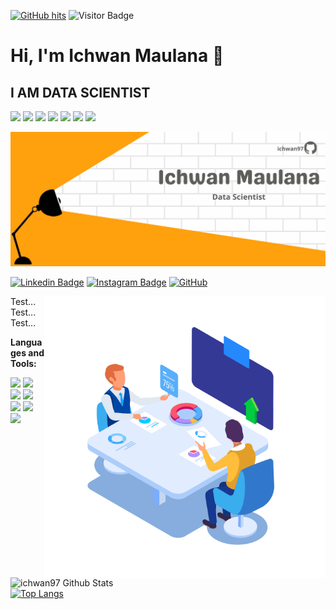 <a href="https://github.com/ichwan97" target="_blank"><img alt="GitHub hits" src="https://img.shields.io/github/last-commit/ichwan97/ichwan97?label=profile%20updated&style=flat-square"></a>
![Visitor Badge](https://visitor-badge.laobi.icu/badge?page_id=ichwan97.ichwan97)
# Hi, I'm Ichwan Maulana 👋
## I AM DATA SCIENTIST
<code><img height="35" src="https://www.vectorlogo.zone/logos/python/python-vertical.svg"></code>
<code><img height="35" src="https://www.vectorlogo.zone/logos/jupyter/jupyter-ar21.svg"></code>
<code><img height="35" src="https://cdn.cdnlogo.com/logos/g/40/google-data-studio.svg"></code>
<code><img height="35" src="https://colab.research.google.com/img/colab_favicon_256px.png"></code>
<code><img height="35" src="https://upload.wikimedia.org/wikipedia/commons/8/84/Matplotlib_icon.svg"></code>
<code><img height="35" src="https://www.vectorlogo.zone/logos/r-project/r-project-official.svg"></code>
<code><img height="35" src="https://www.vectorlogo.zone/logos/mysql/mysql-official.svg"></code>

<img src="https://github.com/ichwan97/ichwan97/blob/main/Data%20Scientist.png" />

[![Linkedin Badge](https://img.shields.io/badge/-LinkedIn-0e76a8?style=flat-square&logo=Linkedin&logoColor=white)](https://www.linkedin.com/in/ichwanmaulana/)
[![Instagram Badge](https://img.shields.io/badge/-Instagram-e4405f?style=flat-square&logo=Instagram&logoColor=white)](https://instagram.com/ichwanmaulana_)
<a href="https://github.com/ichwan97" target="_blank"><img alt="GitHub" src="https://img.shields.io/badge/@ichwan97-181717?style=flat-square&logo=GitHub&logoColor=white"></a>

<img align="right" alt="GIF" src="https://github.com/ichwan97/ichwan97/blob/main/16952-group-working-1%20(1).gif?raw=true" width="450" height="450" />

Test... Test... Test...

**Languages and Tools:**

<code><img height="20" src="https://www.vectorlogo.zone/logos/python/python-vertical.svg"></code>
<code><img height="20" src="https://www.vectorlogo.zone/logos/jupyter/jupyter-ar21.svg"></code>
<code><img height="20" src="https://cdn.cdnlogo.com/logos/g/40/google-data-studio.svg"></code>
<code><img height="20" src="https://colab.research.google.com/img/colab_favicon_256px.png"></code>
<code><img height="20" src="https://upload.wikimedia.org/wikipedia/commons/8/84/Matplotlib_icon.svg"></code>
<code><img height="20" src="https://www.vectorlogo.zone/logos/r-project/r-project-official.svg"></code>
<code><img height="20" src="https://www.vectorlogo.zone/logos/mysql/mysql-official.svg"></code>
 
 






![ichwan97 Github Stats](https://github-readme-stats.vercel.app/api?username=ichwan97&count_private=true&show_icons=true&include_all_commits=true) <br>
[![Top Langs](https://github-readme-stats.vercel.app/api/top-langs/?username=ichwan97)](https://github.com/ichwan97/github-readme-stats)
